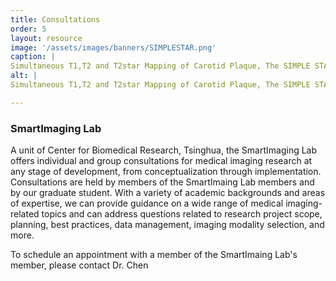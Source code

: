 ```yaml
---
title: Consultations
order: 5
layout: resource
image: '/assets/images/banners/SIMPLESTAR.png'
caption: |
Simultaneous T1,T2 and T2star Mapping of Carotid Plaque, The SIMPLE STAR technique. Image from Wang Y et al. Radiology. 2023 May;307(3):e222061. doi: 10.1148/radiol.222061.
alt: | 
Simultaneous T1,T2 and T2star Mapping of Carotid Plaque, The SIMPLE STAR technique. Image from Wang Y et al. Radiology. 2023 May;307(3):e222061. doi: 10.1148/radiol.222061.

---
```


### SmartImaging Lab

A unit of Center for Biomedical Research, Tsinghua, the SmartImaging Lab offers individual and group consultations for medical imaging research at any stage of development, from conceptualization through implementation. Consultations are held by members of the SmartImaing Lab members and by our graduate student. With a variety of academic backgrounds and areas of expertise, we can provide guidance on a wide range of medical imaging-related topics and can address questions related to research project scope, planning, best practices, data management, imaging modality selection, and more.  

To schedule an appointment with a member of the SmartImaing Lab's member, please contact Dr. Chen<br/>
